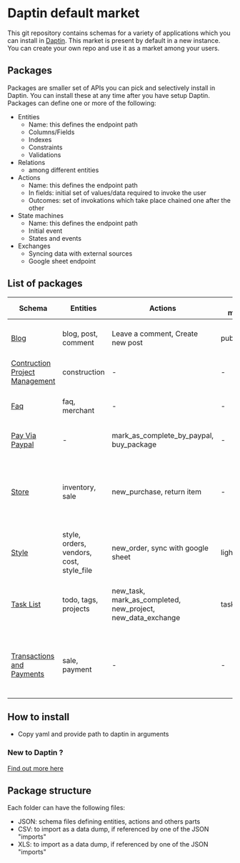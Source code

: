 # Daptin default market

This git repository contains schemas for a variety of applications which you can install in [Daptin](https://dapt.in). This market is present by default in a new instance. You can create your own repo and use it as a market among your users.

## Packages

Packages are smaller set of APIs you can pick and selectively install in Daptin. You can install these at any time after you have setup Daptin. Packages can define one or more of the following:

- Entities
  - Name: this defines the endpoint path
  - Columns/Fields
  - Indexes
  - Constraints
  - Validations
- Relations
  - among different entities
- Actions
  - Name: this defines the endpoint path
  - In fields: initial set of values/data required to invoke the user
  - Outcomes: set of invokations which take place chained one after the other
- State machines
  - Name: this defines the endpoint path
  - Initial event
  - States and events
- Exchanges
  - Syncing data with external sources
  - Google sheet endpoint 

## List of packages

| Schema                                                            | Entities                                  | Actions                                                           | State machines  | Description                                                                                |
| ----------------------------------------------------------------- | ----------------------------------------- | ----------------------------------------------------------------- | --------------- | ------------------------------------------------------------------------------------------ |
| [Blog](/blog)                                                     | blog, post, comment                       | Leave a comment, Create new post                                  | publish_status  | A single-user/multi-user blogging platform                                                 |
| [Contruction Project Management](/contruction-project-management) | construction                              | -                                                                 | -               | A basic entity designing demo                                                              |
| [Faq](/faq)                                                       | faq, merchant                             | -                                                                 | -               | Frequently answered questions platform                                                     |
| [Pay Via Paypal](/pay-via-paypal)                                 | -                                         | mark_as_complete_by_paypal, buy_package                           | -               | Integrate "Pay via Paypal" to any entity                                                   |
| [Store](/store)                                                   | inventory, sale                           | new_purchase, return item                                         | -               | A demonstrative schema showing how to use scripting in actions effectively                 |
| [Style](/style)                                                   | style, orders, vendors, cost, style_file  | new_order, sync with google sheet                                 | light_states    | A multi user designer cloth manufacturing management system                                |
| [Task List](/todolist)                                            | todo, tags, projects                      | new_task, mark_as_completed, new_project, new_data_exchange       | task_status     | Multi-user todo and task management platform with tags and projects                        |
| [Transactions and Payments](/transactions-and-payments)           | sale, payment                             | -                                                                 | -               | Requirement for the "Pay-via-Paypal" integration to maintain sales and payment information |

## How to install

- Copy yaml and provide path to daptin in arguments

### New to Daptin ?

[Find out more here](https://dapt.in)

## Package structure

Each folder can have the following files:

- JSON: schema files defining entities, actions and others parts
- CSV: to import as a data dump, if referenced by one of the JSON "imports"
- XLS: to import as a data dump, if referenced by one of the JSON "imports"
